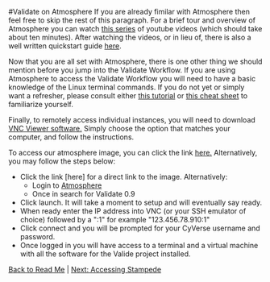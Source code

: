 #Validate on Atmosphere
If you are already fimilar with Atmosphere then feel free to skip the rest of this paragraph. For a brief tour and overview of Atmosphere you can watch [this series](https://www.youtube.com/watch?v=8SCE1Vpm9CI&list=PL-0S9LiUi0vhXEADveTYEoKb8ua1aYIby) of youtube videos (which should take about ten minutes). After watching the videos, or in lieu of, there is also a well written quickstart guide [here](http://www.cyverse.org/atmosphere).

Now that you are all set with Atmosphere, there is one other thing we should mention before you jump into the Validate Workflow. If you are using Atmosphere to access the Validate Workflow you will need to have a basic knowledge 
of the Linux terminal commands. If you do not yet or simply want a refresher, please consult either [this tutorial](http://swcarpentry.github.io/shell-novice/) or [this cheat sheet](http://linoxide.com/guide/linux-cheat-sheet.png) to familiarize yourself. 

Finally, to remotely access individual instances, you will need to download [VNC Viewer software.](http://www.realvnc.com/download/viewer/) Simply choose the option that matches your computer, and follow the instructions.

To access our atmosphere image, you can click the link [here.](https://atmo.cyverse.org/application/images/1194) Alternatively, you may follow the steps below:
  - Click the link [here] for a direct link to the image. Alternatively:
    - Login to [Atmosphere](https://atmo.cyverse.org/application/images)
    - Once in search for Validate 0.9
  - Click launch. It will take a moment to setup and will eventually say ready.
  - When ready enter the IP address into VNC (or your SSH emulator of choice) followed by a ":1" for example "123.456.78.910:1"
  - Click connect and you will be prompted for your CyVerse username and password.
  - Once logged in you will have access to a terminal and a virtual machine with all the software for the Valide project installed.

[Back to Read Me](../README.md) | [Next: Accessing Stampede](Stampede-guide.md)
